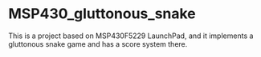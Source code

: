 # MSP430_gluttonous_snake
This is a project based on  MSP430F5229 LaunchPad, and it implements a gluttonous snake game and has a score system there.
